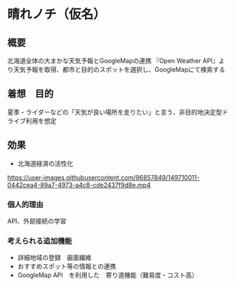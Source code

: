 # 晴れノチ（仮名）


## 概要

北海道全体の大まかな天気予報とGoogleMapの連携
『Open Weather API』より天気予報を取得、都市と目的のスポットを選択し、GoogleMapにて検索する


## 着想　目的
夏季・ライダーなどの「天気が良い場所を走りたい」と言う、非目的地決定型ドライブ利用を想定


## 効果

- 北海道経済の活性化

https://user-images.githubusercontent.com/96857849/149710011-0442cea4-89a7-4973-a4c8-cde2437f9d8e.mp4



### 個人的理由

 API、外部接続の学習


### 考えられる追加機能

- 詳細地域の登録　画面繊維
- おすすめスポット等の情報との連携
- GoogleMap API　を利用した　寄り道機能（難易度・コスト高）
